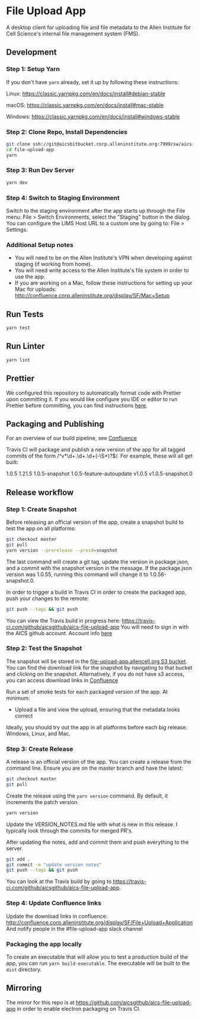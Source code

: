 # File Upload App

A desktop client for uploading file and file metadata to the Allen Institute for Cell Science's internal file management system (FMS).

## Development

### Step 1: Setup Yarn

If you don't have `yarn` already, set it up by following these instructions:

Linux: https://classic.yarnpkg.com/en/docs/install#debian-stable

macOS: https://classic.yarnpkg.com/en/docs/install#mac-stable

Windows: https://classic.yarnpkg.com/en/docs/install#windows-stable

### Step 2: Clone Repo, Install Dependencies

```bash
git clone ssh://git@aicsbitbucket.corp.alleninstitute.org:7999/sw/aics-file-upload-app.git
cd file-upload-app
yarn
```

### Step 3: Run Dev Server

```bash
yarn dev
```

### Step 4: Switch to Staging Environment

Switch to the staging environment after the app starts up through the File menu: File > Switch Environments, select the "Staging" button in the dialog.
You can configure the LIMS Host URL to a custom one by going to: File > Settings. 

### Additional Setup notes

* You will need to be on the Allen Institute's VPN when developing against staging (if working from home).
* You will need write access to the Allen Institute's file system in order to use the app.
* If you are working on a Mac, follow these instructions for setting up your Mac for uploads: http://confluence.corp.alleninstitute.org/display/SF/Mac+Setup

## Run Tests

```bash
yarn test
```

## Run Linter

```bash
yarn lint
```

## Prettier
We configured this repository to automatically format code with Prettier upon
committing it. If you would like configure you IDE or editor to run Prettier
before committing, you can find instructions
[here](https://prettier.io/docs/en/editors.html).

## Packaging and Publishing

For an overview of our build pipeline, see [Confluence](http://confluence.corp.alleninstitute.org/display/SF/File+Upload+App+CI+Pipeline)

Travis CI will package and publish a new version of the app for all tagged commits of the form /^v*\d+\.\d+\.\d+(-\S*)?$/.
For example, these will all get built:

1.0.5
1.21.5
1.0.5-snapshot
1.0.5-feature-autoupdate
v1.0.5
v1.0.5-snapshot.0

## Release workflow

### Step 1: Create Snapshot
Before releasing an official version of the app, create a snapshot build to test the app on all platforms:

```bash
git checkout master
git pull
yarn version --prerelease --preid=snapshot
```

The last command will create a git tag, update the version in package.json, and a commit with the snapshot version in the message.
If the package.json version was 1.0.55, running this command will change it to 1.0.56-snapshot.0.

In order to trigger a build in Travis CI in order to create the packaged app, push your changes to the remote:

```bash
git push --tags && git push
```

You can view the Travis build in progress here: https://travis-ci.com/github/aicsgithub/aics-file-upload-app
You will need to sign in with the AICS github account. Account info [here](https://aicsbitbucket.corp.alleninstitute.org/projects/SW/repos/ansible-platform/browse/playbooks/vars/vaults/vault_production.yml#527)

### Step 2: Test the Snapshot
The snapshot will be stored in the [file-upload-app.allencell.org S3 bucket](https://s3.console.aws.amazon.com/s3/buckets/file-upload-app.allencell.org/?region=us-west-2&tab=objects). 
You can find the download link for the snapshot by navigating to that bucket and clicking on the snapshot. Alternatively, if you do not have s3 access, you can access download links in [Confluence](http://confluence.corp.alleninstitute.org/display/SF/File+Upload+Application#FileUploadApplication-DownloadLinks)

Run a set of smoke tests for each packaged version of the app. At minimum:
* Upload a file and view the upload, ensuring that the metadata looks correct

Ideally, you should try out the app in all platforms before each big release: Windows, Linux, and Mac.

### Step 3: Create Release
A release is an official version of the app. You can create a release from the command line.
Ensure you are on the master branch and have the latest:

```bash
git checkout master
git pull
```

Create the release using the `yarn version` command. By default, it increments the patch version.

```bash
yarn version
```

Update the VERSION_NOTES.md file with what is new in this release. I typically look through
the commits for merged PR's.

After updating the notes, add and commit them and push everything to the server.

```bash
git add .
git commit -m "update version notes"
git push --tags && git push
```

You can look at the Travis build by going to https://travis-ci.com/github/aicsgithub/aics-file-upload-app.

### Step 4: Update Confluence links
Update the download links in confluence: http://confluence.corp.alleninstitute.org/display/SF/File+Upload+Application
And notify people in the #file-upload-app slack channel

### Packaging the app locally

To create an executable that will allow you to test a production build of the
app, you can run `yarn build-executable`. The executable will be built to the
`dist` directory.

## Mirroring

The mirror for this repo is at https://github.com/aicsgithub/aics-file-upload-app in order to
enable electron packaging on Travis CI.
